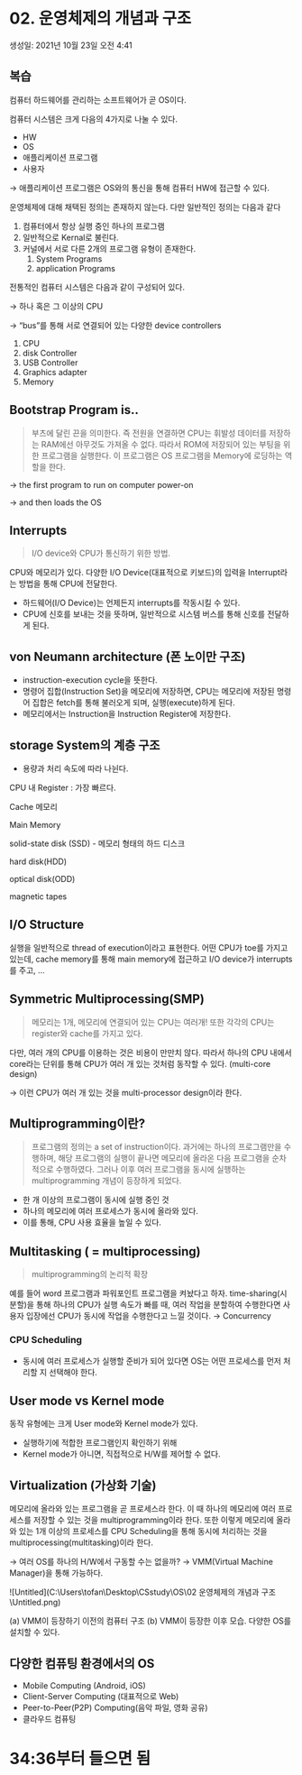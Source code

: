 # 02. 운영체제의 개념과 구조

생성일: 2021년 10월 23일 오전 4:41

## 복습

컴퓨터 하드웨어를 관리하는 소프트웨어가 곧 OS이다.

컴퓨터 시스템은 크게 다음의 4가지로 나눌 수 있다.

- HW
- OS
- 애플리케이션 프로그램
- 사용자

→ 애플리케이션 프로그램은 OS와의 통신을 통해 컴퓨터 HW에 접근할 수 있다.

운영체제에 대해 채택된 정의는 존재하지 않는다. 다만 일반적인 정의는 다음과 같다

1. 컴퓨터에서 항상 실행 중인 하나의 프로그램
2. 일반적으로 Kernal로 불린다.
3. 커널에서 서로 다른 2개의 프로그램 유형이 존재한다.
    1. System Programs
    2. application Programs

전통적인 컴퓨터 시스템은 다음과 같이 구성되어 있다.

→ 하나 혹은 그 이상의 CPU

→ “bus”를 통해 서로 연결되어 있는 다양한 device controllers

1. CPU
2. disk Controller
3. USB Controller
4. Graphics adapter
5. Memory

## Bootstrap Program is..

> 부츠에 달린 끈을 의미한다. 즉 전원을 연결하면 CPU는 휘발성 데이터를 저장하는 RAM에선 아무것도 가져올 수 없다. 따라서 ROM에 저장되어 있는 부팅을 위한 프로그램을 실행한다. 이 프로그램은 OS 프로그램을 Memory에 로딩하는 역할을 한다.
> 

→ the first program to run on computer power-on

→ and then loads the OS

## Interrupts

> I/O device와 CPU가 통신하기 위한 방법.
> 

CPU와 메모리가 있다. 다양한 I/O Device(대표적으로 키보드)의 입력을 Interrupt라는 방법을 통해 CPU에 전달한다.

- 하드웨어(I/O Device)는 언제든지 interrupts를 작동시킬 수 있다.
- CPU에 신호를 보내는 것을 뜻하며, 일반적으로 시스템 버스를 통해 신호를 전달하게 된다.

## von Neumann architecture (폰 노이만 구조)

- instruction-execution cycle을 뜻한다.
- 명령어 집합(Instruction Set)을 메모리에 저장하면, CPU는 메모리에 저장된 명령어 집합은 fetch를 통해 불러오게 되며, 실행(execute)하게 된다.
- 메모리에서는 Instruction을 Instruction Register에 저장한다.

## storage System의 계층 구조

- 용량과 처리 속도에 따라 나뉜다.

CPU 내 Register : 가장 빠르다.

Cache 메모리

Main Memory

solid-state disk (SSD) - 메모리 형태의 하드 디스크

hard disk(HDD)

optical disk(ODD)

magnetic tapes

## I/O Structure

실행을 일반적으로 thread of execution이라고 표현한다. 어떤 CPU가 toe를 가지고 있는데, cache memory를 통해 main memory에 접근하고 I/O device가 interrupts를 주고, ...

## Symmetric Multiprocessing(SMP)

> 메모리는 1개, 메모리에 연결되어 있는 CPU는 여러개! 또한 각각의 CPU는 register와 cache를 가지고 있다.
> 

다만, 여러 개의 CPU를 이용하는 것은 비용이 만만치 않다. 따라서 하나의 CPU 내에서 core라는 단위를 통해 CPU가 여러 개 있는 것처럼 동작할 수 있다. (multi-core design)

→ 이런 CPU가 여러 개 있는 것을 multi-processor design이라 한다.

## Multiprogramming이란?

> 프로그램의 정의는 a set of instruction이다. 과거에는 하나의 프로그램만을 수행하며, 해당 프로그램의 실행이 끝나면 메모리에 올라온 다음 프로그램을 순차적으로 수행하였다. 그러나 이후 여러 프로그램을 동시에 실행하는 multiprogramming 개념이 등장하게 되었다.
> 
- 한 개 이상의 프로그램이 동시에 실행 중인 것
- 하나의 메모리에 여러 프로세스가 동시에 올라와 있다.
- 이를 통해, CPU 사용 효율을 높일 수 있다.

## Multitasking ( = multiprocessing)

> multiprogramming의 논리적 확장
> 

예를 들어 word 프로그램과 파워포인트 프로그램을 켜놨다고 하자. time-sharing(시분할)을 통해 하나의 CPU가 실행 속도가 빠를 때, 여러 작업을 분할하여 수행한다면 사용자 입장에선 CPU가 동시에 작업을 수행한다고 느낄 것이다. → Concurrency

### CPU Scheduling

- 동시에 여러 프로세스가 실행할 준비가 되어 있다면 OS는 어떤 프로세스를 먼저 처리할 지 선택해야 한다.

## User mode vs Kernel mode

동작 유형에는 크게 User mode와 Kernel mode가 있다.

- 실행하기에 적합한 프로그램인지 확인하기 위해
- Kernel mode가 아니면, 직접적으로 H/W를 제어할 수 없다.

## Virtualization (가상화 기술)

메모리에 올라와 있는 프로그램을 곧 프로세스라 한다. 이 때 하나의 메모리에 여러 프로세스를 저장할 수 있는 것을 multiprogramming이라 한다. 또한 이렇게 메모리에 올라와 있는 1개 이상의 프로세스를 CPU Scheduling을 통해 동시에 처리하는 것을 multiprocessing(multitasking)이라 한다. 

→ 여러 OS를 하나의 H/W에서 구동할 수는 없을까? → VMM(Virtual Machine Manager)을 통해 가능하다.

![Untitled](C:\Users\tofan\Desktop\CSstudy\OS\02 운영체제의 개념과 구조\Untitled.png)

(a) VMM이 등장하기 이전의 컴퓨터 구조 (b) VMM이 등장한 이후 모습. 다양한 OS를 설치할 수 있다.

## 다양한 컴퓨팅 환경에서의 OS

- Mobile Computing (Android, iOS)
- Client-Server Computing (대표적으로 Web)
- Peer-to-Peer(P2P) Computing(음악 파일, 영화 공유)
- 클라우드 컴퓨팅

# 34:36부터 들으면 됨